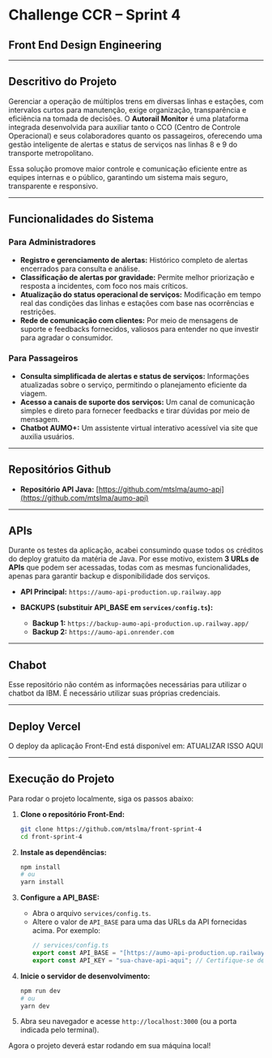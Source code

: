 # Challenge CCR – Sprint 4
## Front End Design Engineering

---

## Descritivo do Projeto

Gerenciar a operação de múltiplos trens em diversas linhas e estações, com intervalos curtos para manutenção, exige organização, transparência e eficiência na tomada de decisões. O **Autorail Monitor** é uma plataforma integrada desenvolvida para auxiliar tanto o CCO (Centro de Controle Operacional) e seus colaboradores quanto os passageiros, oferecendo uma gestão inteligente de alertas e status de serviços nas linhas 8 e 9 do transporte metropolitano.

Essa solução promove maior controle e comunicação eficiente entre as equipes internas e o público, garantindo um sistema mais seguro, transparente e responsivo.

---

## Funcionalidades do Sistema

### Para Administradores

* **Registro e gerenciamento de alertas:** Histórico completo de alertas encerrados para consulta e análise.
* **Classificação de alertas por gravidade:** Permite melhor priorização e resposta a incidentes, com foco nos mais críticos.
* **Atualização do status operacional de serviços:** Modificação em tempo real das condições das linhas e estações com base nas ocorrências e restrições.
* **Rede de comunicação com clientes:** Por meio de mensagens de suporte e feedbacks fornecidos, valiosos para entender no que investir para agradar o consumidor.

### Para Passageiros

* **Consulta simplificada de alertas e status de serviços:** Informações atualizadas sobre o serviço, permitindo o planejamento eficiente da viagem.
* **Acesso a canais de suporte dos serviços:** Um canal de comunicação simples e direto para fornecer feedbacks e tirar dúvidas por meio de mensagem.
* **Chatbot AUMO+:** Um assistente virtual interativo acessível via site que auxilia usuários.

---


## Repositórios Github

* **Repositório API Java:** [https://github.com/mtslma/aumo-api](https://github.com/mtslma/aumo-api)

---

## APIs

Durante os testes da aplicação, acabei consumindo quase todos os créditos do deploy gratuito da matéria de Java.
Por esse motivo, existem **3 URLs de APIs** que podem ser acessadas, todas com as mesmas funcionalidades, apenas para garantir backup e disponibilidade dos serviços.

* **API Principal:** `https://aumo-api-production.up.railway.app`

* **BACKUPS (substituir API_BASE em `services/config.ts`):**
    * **Backup 1:** `https://backup-aumo-api-production.up.railway.app/`
    * **Backup 2:** `https://aumo-api.onrender.com`

---

## Chabot

Esse repositório não contém as informações necessárias para utilizar o chatbot da IBM. É necessário utilizar suas próprias credenciais.

---
## Deploy Vercel

O deploy da aplicação Front-End está disponível em: ATUALIZAR ISSO AQUI

---

## Execução do Projeto

Para rodar o projeto localmente, siga os passos abaixo:

1.  **Clone o repositório Front-End:**
    ```bash
    git clone https://github.com/mtslma/front-sprint-4
    cd front-sprint-4
    ```

2.  **Instale as dependências:**
    ```bash
    npm install
    # ou
    yarn install
    ```

3.  **Configure a API_BASE:**
    * Abra o arquivo `services/config.ts`.
    * Altere o valor de `API_BASE` para uma das URLs da API fornecidas acima. Por exemplo:
        ```typescript
        // services/config.ts
        export const API_BASE = "[https://aumo-api-production.up.railway.app](https://aumo-api-production.up.railway.app)";
        export const API_KEY = "sua-chave-api-aqui"; // Certifique-se de ter sua chave API configurada
        ```

4.  **Inicie o servidor de desenvolvimento:**
    ```bash
    npm run dev
    # ou
    yarn dev
    ```

5.  Abra seu navegador e acesse `http://localhost:3000` (ou a porta indicada pelo terminal).

Agora o projeto deverá estar rodando em sua máquina local!
